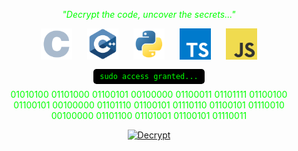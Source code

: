 <p align="center">
  <i style="color:#00ff00;">"Decrypt the code, uncover the secrets..."</i>
</p>

<p align="center">  
  <img src="https://raw.githubusercontent.com/github/explore/main/topics/c/c.png" alt="C" width="50" height="50" style="margin: 0 10px;"/>
  <img src="https://raw.githubusercontent.com/github/explore/main/topics/cpp/cpp.png" alt="C++" width="50" height="50" style="margin: 0 10px;"/>
  <img src="https://raw.githubusercontent.com/github/explore/main/topics/python/python.png" alt="Python" width="50" height="50" style="margin: 0 10px;"/>
  <img src="https://raw.githubusercontent.com/github/explore/main/topics/typescript/typescript.png" alt="TypeScript" width="50" height="50" style="margin: 0 10px;"/>
  <img src="https://raw.githubusercontent.com/github/explore/main/topics/javascript/javascript.png" alt="JavaScript" width="50" height="50" style="margin: 0 10px;"/>
</p>

<p align="center">
  <code style="background:#000; color:#0f0; padding:5px 10px; border-radius:5px;">sudo access granted...</code>
</p>

<p align="center" style="line-height:1.2;">
  <span style="color:#00ff00;">01010100 01101000 01100101 00100000 01100011 01101111 01100100 01100101 00100000 01101110 01100101 01110110 01100101 01110010 00100000 01101100 01101001 01100101 01110011</span>
</p>


<p align="center">
  <a href="https://anmassy.github.io/troll-page">
    <img src="https://img.shields.io/badge/🔐_DECRYPT_PROFILE-FF0000?style=for-the-badge&logo=security&logoColor=white" alt="Decrypt"/>
  </a>
</p>
